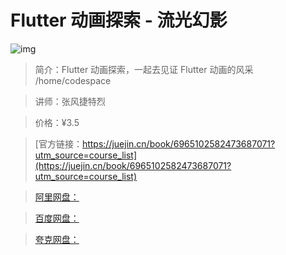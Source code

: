 # Flutter 动画探索 - 流光幻影

![img](../../assets/0f588f42915142bcbdf65fec27d6ff97~tplv-k3u1fbpfcp-no-mark:280:280:200:280.png)

> 简介：Flutter 动画探索，一起去见证 Flutter 动画的风采 /home/codespace

> 讲师：张风捷特烈

> 价格：¥3.5

> [官方链接：https://juejin.cn/book/6965102582473687071?utm_source=course_list](https://juejin.cn/book/6965102582473687071?utm_source=course_list)

> [阿里网盘：]()

> [百度网盘：]()

> [夸克网盘：]()
